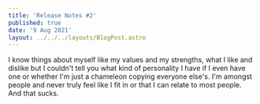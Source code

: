 ```yaml
---
title: 'Release Notes #2'
published: true
date: '9 Aug 2021'
layout: ../../../layouts/BlogPost.astro
---
```


I know things about myself like my values and my strengths, what I like and dislike but I couldn't tell you what kind of personality I have if I even have one or whether I'm just a chameleon copying everyone else's. I'm amongst people and never truly feel like I fit in or that I can relate to most people. And that sucks.
